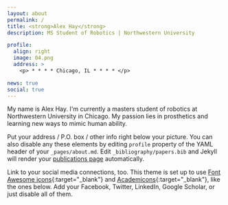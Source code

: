 ```yaml
---
layout: about
permalink: /
title: <strong>Alex Hay</strong>
description: MS Student of Robotics | Northwestern University

profile:
  align: right
  image: 04.png
  address: >
    <p> * * * * Chicago, IL * * * * </p>

news: true
social: true
---
```


My name is Alex Hay. I'm currently a masters student of robotics at Northwestern University in Chicago. My passion lies in prosthetics and learning new ways to mimic human ability.

Put your address / P.O. box / other info right below your picture. You can also disable any these elements by editing `profile` property of the YAML header of your `_pages/about.md`. Edit `_bibliography/papers.bib` and Jekyll will render your [publications page](/al-folio/publications/) automatically.

Link to your social media connections, too. This theme is set up to use [Font Awesome icons](http://fortawesome.github.io/Font-Awesome/){:target="\_blank"} and [Academicons](https://jpswalsh.github.io/academicons/){:target="\_blank"}, like the ones below. Add your Facebook, Twitter, LinkedIn, Google Scholar, or just disable all of them.

